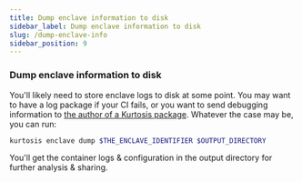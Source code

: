 ```yaml
---
title: Dump enclave information to disk
sidebar_label: Dump enclave information to disk
slug: /dump-enclave-info
sidebar_position: 9
---
```


### Dump enclave information to disk
You'll likely need to store enclave logs to disk at some point. You may want to have a log package if your CI fails, or you want to send debugging information to [the author of a Kurtosis package][packages-reference]. Whatever the case may be, you can run:

```bash
kurtosis enclave dump $THE_ENCLAVE_IDENTIFIER $OUTPUT_DIRECTORY
```

You'll get the container logs & configuration in the output directory for further analysis & sharing.

<!-------------------- ONLY LINKS BELOW THIS POINT ----------------------->
[packages-reference]: ../packages.md